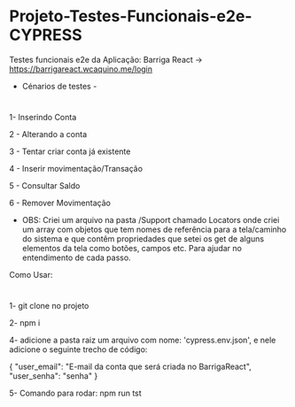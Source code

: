 # Projeto-Testes-Funcionais-e2e-CYPRESS
Testes funcionais e2e da Aplicação: Barriga React -> https://barrigareact.wcaquino.me/login
- Cénarios de testes -
#
1- Inserindo Conta

2 - Alterando a conta

3 - Tentar criar conta já existente

4 - Inserir movimentação/Transação

5 - Consultar Saldo

6 - Remover Movimentação

- OBS: Criei um arquivo na pasta /Support chamado Locators onde criei um array com objetos
que tem nomes de referência para a tela/caminho do sistema e que contêm propriedades que setei
os get de alguns elementos da tela como botões, campos etc. Para ajudar no entendimento de cada passo.

Como Usar:
#
1- git clone no projeto

2- npm i

4- adicione a pasta raiz um arquivo com nome: 'cypress.env.json', e nele adicione o seguinte trecho de código: 

{
    "user_email": "E-mail da conta que será criada no BarrigaReact",
    "user_senha": "senha"
}

5- Comando para rodar: npm run tst

